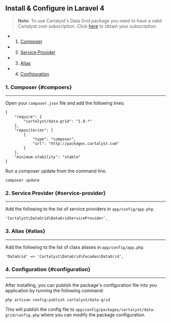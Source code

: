 ## Install & Configure in Laravel 4

> **Note:** To use Cartalyst's Data Grid package you need to have a valid Cartalyst.com subscription.
Click [here](https://www.cartalyst.com/pricing) to obtain your subscription.

- 1. [Composer](#composer)
- 2. [Service Provider](#service-provider)
- 3. [Alias](#alias)
- 4. [Configuration](#configuration)

### 1. Composer {#compoers}

---

Open your `composer.json` file and add the following lines:

	{
		"require": {
			"cartalyst/data-grid": "1.0.*"
		},
		"repositories": [
			{
				"type": "composer",
				"url": "http://packages.cartalyst.com"
			}
		],
		"minimum-stability": "stable"
	}

Run a composer update from the command line.

	composer update


### 2. Service Provider {#service-provider}

---

Add the following to the list of service providers in `app/config/app.php`.

	'Cartalyst\DataGrid\DataGridServiceProvider',


### 3. Alias {#alias}

---

Add the following to the list of class aliases in `app/config/app.php`.

	'DataGrid' => 'Cartalyst\DataGrid\Facades\DataGrid',


### 4. Configuration {#configuration}

---

After installing, you can publish the package's configuration file into you application by running the following command:

	php artisan config:publish cartalyst/data-grid

This will publish the config file to `app/config/packages/cartalyst/data-grid/config.php` where you can modify the package configuration.
